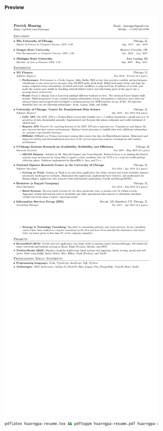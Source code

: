### Preview
![Resume Screenshot (Part 1)](/huarngpa-resume-1.png)
![Resume Screenshot (Part 2)](/huarngpa-resume-2.png)

```sh
pdflatex huarngpa-resume.tex && pdftoppm huarngpa-resume.pdf huarngpa-resume -png
```
